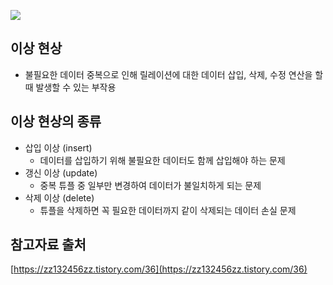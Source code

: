 ![](https://blog.kakaocdn.net/dn/dfTsdE/btqy3batkN2/9Dku8CS1kxk3XsOoLtXMK1/img.png)

## 이상 현상
- 불필요한 데이터 중복으로 인해 릴레이션에 대한 데이터 삽입, 삭제, 수정 연산을 할 때 발생할 수 있는 부작용 

## 이상 현상의 종류
- 삽입 이상 (insert)
    - 데이터를 삽입하기 위해 불필요한 데이터도 함께 삽입해야 하는 문제
- 갱신 이상 (update)
    - 중복 튜플 중 일부만 변경하여 데이터가 불일치하게 되는 문제
- 삭제 이상 (delete)
    - 튜플을 삭제하면 꼭 필요한 데이터까지 같이 삭제되는 데이터 손실 문제

## 참고자료 출처
[https://zz132456zz.tistory.com/36](https://zz132456zz.tistory.com/36)